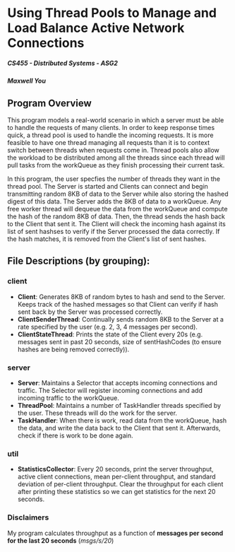# Using Thread Pools to Manage and Load Balance Active Network Connections

##### CS455 - Distributed Systems - ASG2

##### Maxwell You

## Program Overview
This program models a real-world scenario in which a server must be able to handle the requests of many clients. In order to keep response times
quick, a thread pool is used to handle the incoming requests. It is more feasible to have one thread managing all requests than it is to
context switch between threads when requests come in. Thread pools also allow the workload to be distributed among all the threads since each
thread will pull tasks from the workQueue as they finish processing their current task. 

In this program, the user specfies the number of threads they want in the thread pool. The Server is started and Clients can connect and begin
transmitting random 8KB of data to the Server while also storing the hashed digest of this data. The Server adds the 8KB of data to a workQueue.
Any free worker thread will dequeue the data from the workQueue and compute the hash of the random 8KB of data. Then, the thread sends the hash back
to the Client that sent it. The Client will check the incoming hash against its list of sent hashses to verify if the Server processed the data
correctly. If the hash matches, it is removed from the Client's list of sent hashes.

## File Descriptions (by grouping):
### **client**
  - **Client**: Generates 8KB of random bytes to hash and send to the Server. Keeps track of the hashed messages so that Client can verify 
        if hash sent back by the Server was processed correctly.
  - **ClientSenderThread**: Continually sends random 8KB to the Server at a rate specified by the user (e.g. 2, 3, 4 messages per second).
  - **ClientStateThread**: Prints the state of the Client every 20s 
        (e.g. messages sent in past 20 seconds, size of sentHashCodes (to ensure hashes are being removed correctly)).

### **server**
  - **Server**: Maintains a Selector that accepts incoming connections and traffic. The Selector will register incoming connections and 
        add incoming traffic to the workQueue.
  - **ThreadPool**: Maintains a number of TaskHandler threads specified by the user. These threads will do the work for the server.
  - **TaskHandler**: When there is work, read data from the workQueue, hash the data, and write the data back to the Client that sent it. 
        Afterwards, check if there is work to be done again.

### **util**
  - **StatisticsCollector**: Every 20 seconds, print the server throughput, active client connections, mean per-client throughput, 
        and standard deviation of per-client throughput. Clear the throughput for each client after printing these statistics so
        we can get statistics for the next 20 seconds.

### **Disclaimers**
My program calculates throughput as a function of **messages per second for the last 20 seconds** (*msgs/s/20*)


